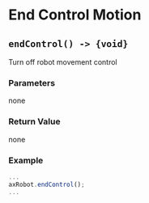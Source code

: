 # End Control Motion

## `endControl() -> {void}`

Turn off robot movement control

### Parameters

none

### Return Value

none

### Example

```javascript
...
axRobot.endControl();
...
````
